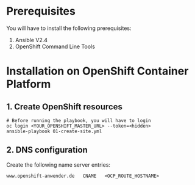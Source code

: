 
# Prerequisites
You will have to install the following prerequisites:

1. Ansible V2.4
2. OpenShift Command Line Tools

# Installation on OpenShift Container Platform

## 1. Create OpenShift resources
```
# Before running the playbook, you will have to login
oc login <YOUR_OPENSHIFT_MASTER_URL> --token=<hidden>
ansible-playbook 01-create-site.yml
```

## 2. DNS configuration
Create the following name server entries:
```
www.openshift-anwender.de   CNAME   <OCP_ROUTE_HOSTNAME>
```